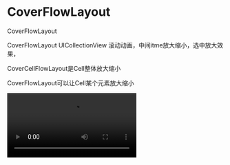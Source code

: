# CoverFlowLayout
CoverFlowLayout



CoverFlowLayout UICollectionView 滚动动画，中间itme放大缩小，选中放大效果，

CoverCellFlowLayout是Cell整体放大缩小

CoverFlowLayout可以让Cell某个元素放大缩小





![图片](https://chachaimg.s3.us-west-1.amazonaws.com/client_upload%2Fprofile_picture%2F2024-11-11%2F6731cca6bca3d-7e765d1c850211d7c0cb19e77d121dac_6731cca6bca54.mp4)
